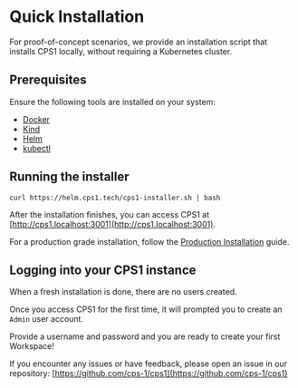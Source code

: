 # Quick Installation

For proof-of-concept scenarios, we provide an installation script that installs CPS1 locally, without requiring a Kubernetes cluster.

## Prerequisites
Ensure the following tools are installed on your system:

- [Docker](https://docs.docker.com/get-docker/)
- [Kind](https://kind.sigs.k8s.io/docs/user/quick-start/)
- [Helm](https://helm.sh/docs/intro/install/)
- [kubectl](https://kubernetes.io/docs/tasks/tools/)

## Running the installer

```
curl https://helm.cps1.tech/cps1-installer.sh | bash
```

After the installation finishes, you can access CPS1 at [http://cps1.localhost:3001](http://cps1.localhost:3001).

For a production grade installation, follow the [Production Installation](/installing/production-intallation.md) guide.

## Logging into your CPS1 instance

When a fresh installation is done, there are no users created.

Once you access CPS1 for the first time, it will prompted you to create an `Admin` user account.

Provide a username and password and you are ready to create your first Workspace!

If you encounter any issues or have feedback, please open an issue in our repository: [https://github.com/cps-1/cps1](https://github.com/cps-1/cps1)